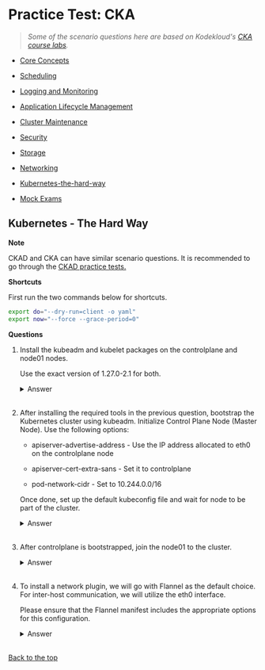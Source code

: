 
# Practice Test: CKA 

> *Some of the scenario questions here are based on Kodekloud's [CKA course labs](https://kodekloud.com/courses/ultimate-certified-kubernetes-administrator-cka-mock-exam/).*

- [Core Concepts](003-Practice-Test-CKA-Core-concepts.md) 

- [Scheduling](004-Practice-Test-CKA-Scheduling.md) 

- [Logging and Monitoring](005-Practice-Test-CKA-Logging-Monitoring.md)

- [Application Lifecycle Management](006-Practice-Test-CKA-App-Lifecycle-Management.md) 

- [Cluster Maintenance](007-Practice-Test-CKA-Cluster-Maintenance.md) 

- [Security](008-Practice-Test-CKA-Security.md) 

- [Storage](009-Practice-Test-CKA-Storage.md) 

- [Networking](010-Practice-Test-CKA-Networking.md)

- [Kubernetes-the-hard-way](011-Practice-Test-CKA-K8S-The-Hard-Way.md)

- [Mock Exams](./014-Practice-Test-CKA-Mock-Exam.md)




## Kubernetes - The Hard Way 


**Note**

CKAD and CKA can have similar scenario questions. 
It is recommended to go through the [CKAD practice tests.](./015-Practice-Test-CKAD.md)

**Shortcuts**

First run the two commands below for shortcuts.

```bash
export do="--dry-run=client -o yaml" 
export now="--force --grace-period=0" 
```

**Questions** 


1. Install the kubeadm and kubelet packages on the controlplane and node01 nodes.

    Use the exact version of 1.27.0-2.1 for both.

    <details><summary> Answer </summary>

    Complete steps can be found here:
    https://kubernetes.io/docs/setup/production-environment/tools/kubeadm/install-kubeadm/

    ```bash
    sudo apt-get update
    # apt-transport-https may be a dummy package; if so, you can skip that package
    sudo apt-get install -y apt-transport-https ca-certificates curl gpg
    ```

    Check if OS is Ubuntu,if it is, then need to create the /etc/apt/keyrings.

    ```bash
    controlplane ~ ➜  cat /etc/os-release 
    NAME="Ubuntu"
    VERSION="20.04.6 LTS (Focal Fossa)"
    ID=ubuntu
    ID_LIKE=debian
    PRETTY_NAME="Ubuntu 20.04.6 LTS"
    VERSION_ID="20.04"
    HOME_URL="https://www.ubuntu.com/"
    SUPPORT_URL="https://help.ubuntu.com/"
    BUG_REPORT_URL="https://bugs.launchpad.net/ubuntu/"
    PRIVACY_POLICY_URL="https://www.ubuntu.com/legal/terms-and-policies/privacy-policy"
    VERSION_CODENAME=focal
    UBUNTU_CODENAME=focal

    controlplane ~ ➜  sudo mkdir -m 755 /etc/apt/keyrings 
    ```
    
    Continue with the steps from the docs.

    ```bash
    controlplane ~ ➜  curl -fsSL https://pkgs.k8s.io/core:/stable:/v1.27/deb/Release.key | sudo gpg --dearmor -o /etc/apt/keyrings/kubernetes-apt-keyring.gpg  

    # This overwrites any existing configuration in /etc/apt/sources.list.d/kubernetes.list
    echo 'deb [signed-by=/etc/apt/keyrings/kubernetes-apt-keyring.gpg] https://pkgs.k8s.io/core:/stable:/v1.27/deb/ /' | sudo tee /etc/apt/sources.list.d/kubernetes.list

    sudo apt-get install -y \
    kubelet=1.27.0-2.1 \
    kubeadm=1.27.0-2.1 \
    kubectl=1.27.0-2.1 
    ```

    Verify. 

    ```bash
    controlplane ~ ➜  kubeadm version
    kubeadm version: &version.Info{Major:"1", Minor:"27", GitVersion:"v1.27.0", GitCommit:"1b4df30b3cdfeaba6024e81e559a6cd09a089d65", GitTreeState:"clean", BuildDate:"2023-04-11T17:09:06Z", GoVersion:"go1.20.3", Compiler:"gc", Platform:"linux/amd64"}

    controlplane ~ ➜  kubectl version
    WARNING: This version information is deprecated and will be replaced with the output from kubectl version --short.  Use --output=yaml|json to get the full version.
    Client Version: version.Info{Major:"1", Minor:"27", GitVersion:"v1.27.0", GitCommit:"1b4df30b3cdfeaba6024e81e559a6cd09a089d65", GitTreeState:"clean", BuildDate:"2023-04-11T17:10:18Z", GoVersion:"go1.20.3", Compiler:"gc", Platform:"linux/amd64"}
    Kustomize Version: v5.0.1
    Error from server (NotFound): the server could not find the requested resource
    ```

    Repeat the same steps to setup node01.

    </details>
    </br>

2. After installing the required tools in the previous question, bootstrap the Kubernetes cluster using kubeadm. Initialize Control Plane Node (Master Node). Use the following options:

    - apiserver-advertise-address - Use the IP address allocated to eth0 on the controlplane node

    - apiserver-cert-extra-sans - Set it to controlplane

    - pod-network-cidr - Set to 10.244.0.0/16

    Once done, set up the default kubeconfig file and wait for node to be part of the cluster.

    <details><summary> Answer </summary>

    Complete steps can be found here:
    https://kubernetes.io/docs/setup/production-environment/tools/kubeadm/create-cluster-kubeadm/ 

    Get the controlplane's IP first.

    ```bash
    controlplane ~ ✖ ip addr | grep eth0
    5817: eth0@if5818: <BROADCAST,MULTICAST,UP,LOWER_UP> mtu 1450 qdisc noqueue state UP group default 
        inet 192.17.66.9/24 brd 192.17.66.255 scope global eth0 
    ```

    Then run kube init with the supplied values. 

    ```bash
    kubeadm init \
    --apiserver-advertise-address 192.17.66.9 \
    --apiserver-cert-extra-sans controlplane \
    --pod-network-cidr 10.244.0.0/16
    ```

    To make kubectl work for your non-root user, setup the default kubeconfig file. Run these commands, which are also part of the kubeadm init output:

    ```bash
    mkdir -p $HOME/.kube
    sudo cp -i /etc/kubernetes/admin.conf $HOME/.kube/config
    sudo chown $(id -u):$(id -g) $HOME/.kube/config 
    ```

    Take note of the output:

    ```bash
    Then you can join any number of worker nodes by running the following on each as root:

    kubeadm join 192.17.66.9:6443 --token n3131u.ndrbw41snadbex5r \
            --discovery-token-ca-cert-hash sha256:0d557809cfe18f10cbba69fe455aa3b03dad336824cbba62a29fe81ee8a18d9f  
    ```
    
    </details>
    </br>





3. After controlplane is bootstrapped, join the node01 to the cluster.

    <details><summary> Answer </summary>

    Run the kubeadm join command which was returned by the kubeadm output. 

    ```bash
    kubeadm join 192.17.66.9:6443 --token n3131u.ndrbw41snadbex5r \
            --discovery-token-ca-cert-hash sha256:0d557809cfe18f10cbba69fe455aa3b03dad336824cbba62a29fe81ee8a18d9f  
    ```

    Once it's done running, return to the controlplane and verify if it can see the node01 in the cluster. 

    ```bash
    controlplane ~ ➜  k get no
    NAME           STATUS     ROLES           AGE     VERSION
    controlplane   NotReady   control-plane   3m37s   v1.27.0
    node01         NotReady   <none>          35s     v1.27.0 
    ```
    
    </details>
    </br>



4. To install a network plugin, we will go with Flannel as the default choice. For inter-host communication, we will utilize the eth0 interface.

    Please ensure that the Flannel manifest includes the appropriate options for this configuration.



    <details><summary> Answer </summary>

    Download the YAML file. 

    ```bash
    curl -LO https://raw.githubusercontent.com/flannel-io/flannel/v0.20.2/Documentation/kube-flannel.yml
    ```

    Modify the file:

    ```bash
        args:
        - --ip-masq
        - --kube-subnet-mgr
        - --iface=eth0 
    ```

    ```bash
    controlplane ~ ➜  k get no
    NAME           STATUS     ROLES           AGE     VERSION
    controlplane   NotReady   control-plane   3m37s   v1.27.0
    node01         NotReady   <none>          35s     v1.27.0

    controlplane ~ ➜  curl -LO https://raw.githubusercontent.com/flannel-io/flannel/v0.20.2/Documentation/kube-flannel.yml
    % Total    % Received % Xferd  Average Speed   Time    Time     Time  Current
                                    Dload  Upload   Total   Spent    Left  Speed
    100  4591  100  4591    0     0  34780      0 --:--:-- --:--:-- --:--:-- 34780

    controlplane ~ ➜  vi kube-flannel.yml 

    controlplane ~ ➜  kubectl apply -f kube-flannel.yml
    namespace/kube-flannel created
    clusterrole.rbac.authorization.k8s.io/flannel created
    clusterrolebinding.rbac.authorization.k8s.io/flannel created
    serviceaccount/flannel created
    configmap/kube-flannel-cfg created
    daemonset.apps/kube-flannel-ds created
    ```

    Both nodes should change to Ready status now. 

    ```bash
    controlplane ~ ➜  k get no
    NAME           STATUS   ROLES           AGE     VERSION
    controlplane   Ready    control-plane   6m27s   v1.27.0
    node01         Ready    <none>          3m25s   v1.27.0  
    ```
    
    </details>
    </br>




[Back to the top](#practice-test-cka)    
